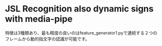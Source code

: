 # JSL Recognition also dynamic signs with media-pipe

特徴は3種類あり、最も精度の良いのはfeature_generator1.pyで連続する２つのフレームから動的指文字の認識が可能です。


